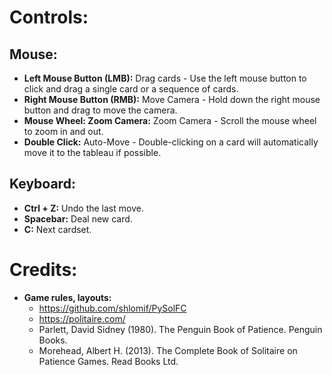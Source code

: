 # Controls:
## Mouse:
- **Left Mouse Button (LMB):** Drag cards - Use the left mouse button to click and drag a single card or a sequence of cards.
- **Right Mouse Button (RMB):** Move Camera - Hold down the right mouse button and drag to move the camera.
- **Mouse Wheel: Zoom Camera:** Zoom Camera - Scroll the mouse wheel to zoom in and out.
- **Double Click:** Auto-Move - Double-clicking on a card will automatically move it to the tableau if possible.

## Keyboard:
- **Ctrl + Z:** Undo the last move.
- **Spacebar:** Deal new card.
- **C:** Next cardset.

# Credits:
- **Game rules, layouts:**
  - https://github.com/shlomif/PySolFC
  - https://politaire.com/
  - Parlett, David Sidney (1980). The Penguin Book of Patience. Penguin Books.
  - Morehead, Albert H. (2013). The Complete Book of Solitaire on Patience Games. Read Books Ltd. 
 